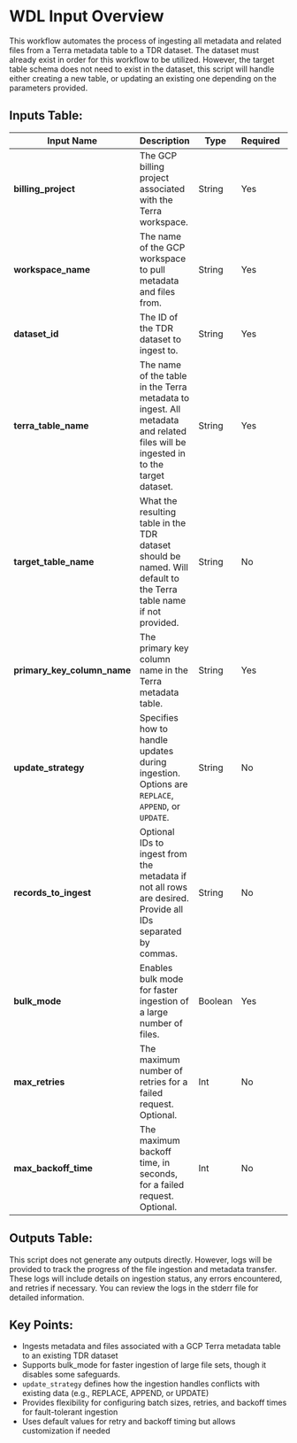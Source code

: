 # WDL Input Overview
This workflow automates the process of ingesting all metadata and related files from a Terra metadata table to a TDR dataset. The dataset must already exist in order for this workflow to be utilized. However, the target table schema does not need to exist in the dataset, this script will handle either creating a new table, or updating an existing one depending on the parameters provided. 

## Inputs Table:
| Input Name                  | Description                                                                                                                      | Type     | Required | Default                              |
|-----------------------------|----------------------------------------------------------------------------------------------------------------------------------|----------|----------|--------------------------------------|
| **billing_project**         | The GCP billing project associated with the Terra workspace.                                                                     | String   | Yes      | N/A                                  |
| **workspace_name**          | The name of the GCP workspace to pull metadata and files from.                                                                   | String   | Yes      | N/A                                  |
| **dataset_id**              | The ID of the TDR dataset to ingest to.                                                                                          | String   | Yes      | N/A                                  |
| **terra_table_name**        | The name of the table in the Terra metadata to ingest. All metadata and related files will be ingested in to the target dataset. | String   | Yes      | N/A                                  |
| **target_table_name**       | What the resulting table in the TDR dataset should be named. Will default to the Terra table name if not provided.               | String   | No       | The name of the Terra metadata table |
| **primary_key_column_name** | The primary key column name in the Terra metadata table.                                                                         | String   | Yes      | N/A                                  |
| **update_strategy**         | Specifies how to handle updates during ingestion. Options are `REPLACE`, `APPEND`, or `UPDATE`.                                  | String   | No       | `REPLACE`                            |
| **records_to_ingest**       | Optional IDs to ingest from the metadata if not all rows are desired. Provide all IDs separated by commas.                       | String   | No       | N/A                                  |
| **bulk_mode**               | Enables bulk mode for faster ingestion of a large number of files.                                                               | Boolean  | Yes      | N/A                                  |
| **max_retries**             | The maximum number of retries for a failed request. Optional.                                                                    | Int      | No       | 5                                    |
| **max_backoff_time**        | The maximum backoff time, in seconds, for a failed request. Optional.                                                            | Int      | No       | 300                                  |

## Outputs Table:
This script does not generate any outputs directly. However, logs will be provided to track the progress of the file ingestion and metadata transfer. These logs will include details on ingestion status, any errors encountered, and retries if necessary. You can review the logs in the stderr file for detailed information.

## Key Points:
* Ingests metadata and files associated with a GCP Terra metadata table to an existing TDR dataset
* Supports bulk_mode for faster ingestion of large file sets, though it disables some safeguards.
* `update_strategy` defines how the ingestion handles conflicts with existing data (e.g., REPLACE, APPEND, or UPDATE)
* Provides flexibility for configuring batch sizes, retries, and backoff times for fault-tolerant ingestion
* Uses default values for retry and backoff timing but allows customization if needed